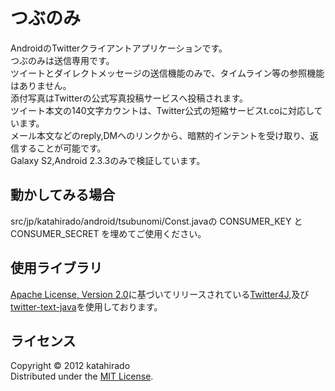 つぶのみ
======================
AndroidのTwitterクライアントアプリケーションです。  
つぶのみは送信専用です。  
ツイートとダイレクトメッセージの送信機能のみで、タイムライン等の参照機能はありません。  
添付写真はTwitterの公式写真投稿サービスへ投稿されます。  
ツイート本文の140文字カウントは、Twitter公式の短縮サービスt.coに対応しています。  
メール本文などのreply,DMへのリンクから、暗黙的インテントを受け取り、返信することが可能です。  
Galaxy S2,Android 2.3.3のみで検証しています。  

動かしてみる場合
----------
src/jp/katahirado/android/tsubunomi/Const.javaの CONSUMER_KEY と CONSUMER_SECRET を埋めてご使用ください。  


使用ライブラリ
----------
[Apache License, Version 2.0][Apache]に基づいてリリースされている[Twitter4J][4j],及び[twitter-text-java][ttj]を使用しております。  

ライセンス
----------
Copyright &copy; 2012 katahirado  
Distributed under the [MIT License][mit].  

[Apache]: http://www.apache.org/licenses/LICENSE-2.0]
[MIT]: http://www.opensource.org/licenses/mit-license.php
[ttj]: https://github.com/twitter/twitter-text-java
[4j]: http://twitter4j.org/ja/index.html